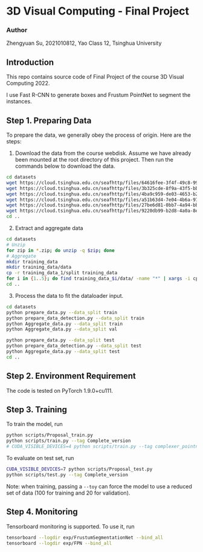# 3D Visual Computing - Final Project
### Author
Zhengyuan Su, 2021010812, Yao Class 12, Tsinghua University

## Introduction
This repo contains source code of Final Project of the course 3D Visual Computing 2022. 

I use Fast R-CNN to generate boxes and Frustum PointNet to segment the instances. 

## Step 1. Preparing Data
To prepare the data, we generally obey the process of origin. Here are the steps: 

1. Download the data from the course webdisk. Assume we have already been mounted at the root directory of this project. Then run the commands below to download the data. 

```bash
cd datasets
wget https://cloud.tsinghua.edu.cn/seafhttp/files/64616fee-3f4f-49c8-992d-d6d5e5e3e0da/testing_data.zip
wget https://cloud.tsinghua.edu.cn/seafhttp/files/3b325cde-8f9a-43f5-bbd2-1b0977b6ee93/training_data_1.zip
wget https://cloud.tsinghua.edu.cn/seafhttp/files/4ba9c959-de03-4653-b28d-6333a14da020/training_data_2.zip
wget https://cloud.tsinghua.edu.cn/seafhttp/files/a51b63d4-7e04-4b6a-97bd-086d4f9a1700/training_data_3.zip
wget https://cloud.tsinghua.edu.cn/seafhttp/files/27be6d81-0bb7-4a94-bbe7-695a368c46ed/training_data_4.zip
wget https://cloud.tsinghua.edu.cn/seafhttp/files/9220db99-b2d8-4a0a-8e7c-502bc1dc9d32/training_data_5.zip
cd ..
```

2. Extract and aggregate data 

```bash
cd datasets
# Unzip
for zip in *.zip; do unzip -q $zip; done 
# Aggregate
mkdir training_data
mkdir training_data/data
cp -r training_data_1/split training_data
for i in {1..5}; do find training_data_$i/data/ -name "*" | xargs -i cp -r {} training_data/data/; done
cd ..
```

3. Process the data to fit the dataloader input. 

```bash
cd datasets
python prepare_data.py --data_split train
python prepare_data_detection.py --data_split train
python Aggregate_data.py --data_split train
python Aggregate_data.py --data_split val

python prepare_data.py --data_split test
python prepare_data_detection.py --data_split test
python Aggregate_data.py --data_split test
cd ..
```

## Step 2. Environment Requirement
The code is tested on PyTorch 1.9.0+cu111. 

## Step 3. Training
To train the model, run
```bash
python scripts/Proposal_train.py
python scripts/train.py --tag Complete_version
# CUDA_VISIBLE_DEVICES=4 python scripts/train.py --tag complexer_pointnet
```
To evaluate on test set, run
```bash
CUDA_VISIBLE_DEVICES=7 python scripts/Proposal_test.py
python scripts/test.py --tag Complete_version
```
Note: when training, passing a ```--toy``` can force the model to use a reduced set of data (100 for training and 20 for validation). 


## Step 4. Monitoring
Tensorboard monitoring is supported. To use it, run 
```bash
tensorboard --logdir exp/FrustumSegmentationNet --bind_all
tensorboard --logdir exp/FPN --bind_all
```